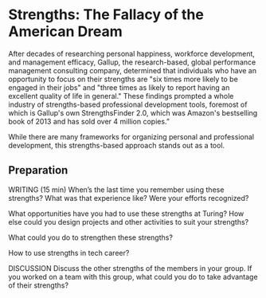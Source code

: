 # Strengths: The Fallacy of the American Dream

After decades of researching personal happiness, workforce development, and management efficacy, Gallup, the research-based, global performance management consulting company, determined that individuals who have an opportunity to focus on their strengths are "six times more likely to be engaged in their jobs" and "three times as likely to report having an excellent quality of life in general." These findings prompted a whole industry of strengths-based professional development tools, foremost of which is Gallup's own StrengthsFinder 2.0, which was Amazon's bestselling book of 2013 and has sold over 4 million copies.”

While there are many frameworks for organizing personal and professional development, this strengths-based approach stands out as a tool. 



## Preparation
WRITING (15 min)
When’s the last time you remember using these strengths? What was that experience like? Were your efforts recognized?

What opportunities have you had to use these strengths at Turing? How else could you design projects and other activities to suit your strengths?

What could you do to strengthen these strengths?

How to use strengths in tech career?

DISCUSSION
Discuss the other strengths of the members in your group. If you worked on a team with this group, what could you do to take advantage of their strengths?
